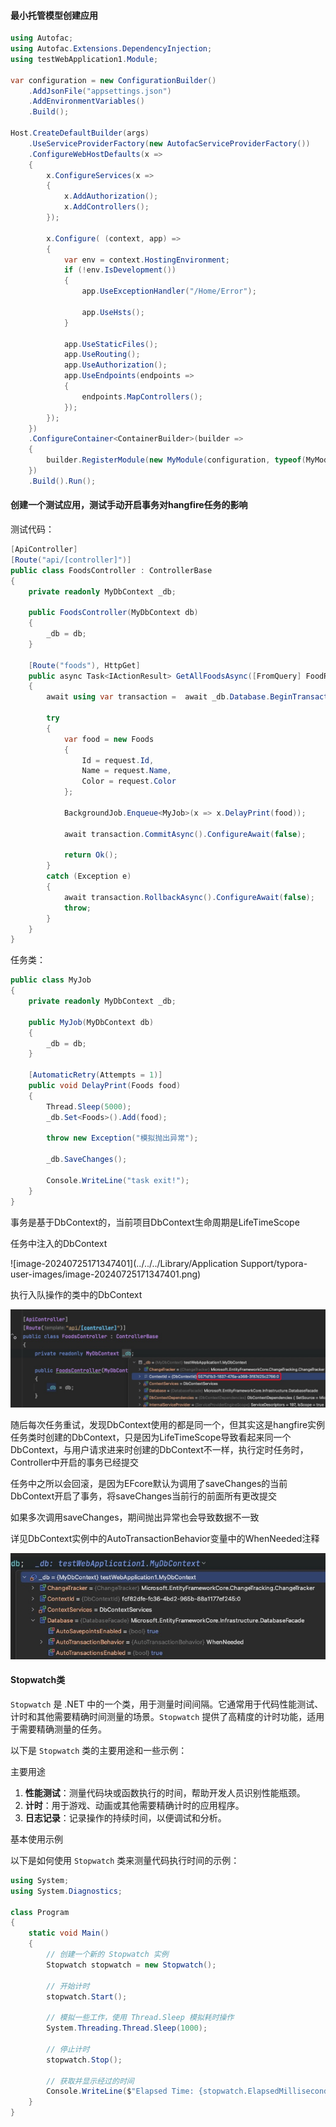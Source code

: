 #### 最小托管模型创建应用

```c#
using Autofac;
using Autofac.Extensions.DependencyInjection;
using testWebApplication1.Module;

var configuration = new ConfigurationBuilder()
    .AddJsonFile("appsettings.json")
    .AddEnvironmentVariables()
    .Build();

Host.CreateDefaultBuilder(args)
    .UseServiceProviderFactory(new AutofacServiceProviderFactory())
    .ConfigureWebHostDefaults(x =>
    {
        x.ConfigureServices(x =>
        {
            x.AddAuthorization();
            x.AddControllers();
        });
        
        x.Configure( (context, app) =>
        {
            var env = context.HostingEnvironment;
            if (!env.IsDevelopment())
            {
                app.UseExceptionHandler("/Home/Error");
                
                app.UseHsts();
            }
            
            app.UseStaticFiles();
            app.UseRouting();
            app.UseAuthorization();
            app.UseEndpoints(endpoints =>
            {
                endpoints.MapControllers();
            });
        });
    })
    .ConfigureContainer<ContainerBuilder>(builder =>
    {
        builder.RegisterModule(new MyModule(configuration, typeof(MyModule).Assembly));
    })
    .Build().Run();
```



#### 创建一个测试应用，测试手动开启事务对hangfire任务的影响

测试代码：

```c#
[ApiController]
[Route("api/[controller]")]
public class FoodsController : ControllerBase
{
    private readonly MyDbContext _db;

    public FoodsController(MyDbContext db)
    {
        _db = db;
    }

    [Route("foods"), HttpGet]
    public async Task<IActionResult> GetAllFoodsAsync([FromQuery] FoodRequest request)
    { 
        await using var transaction =  await _db.Database.BeginTransactionAsync();
        
        try
        {
            var food = new Foods
            {
                Id = request.Id,
                Name = request.Name,
                Color = request.Color
            };
            
            BackgroundJob.Enqueue<MyJob>(x => x.DelayPrint(food));
            
            await transaction.CommitAsync().ConfigureAwait(false);
            
            return Ok();
        }
        catch (Exception e)
        {
            await transaction.RollbackAsync().ConfigureAwait(false);
            throw;
        }
    }
}
```

任务类：

```c#
public class MyJob
{
    private readonly MyDbContext _db;

    public MyJob(MyDbContext db)
    {
        _db = db;
    }

    [AutomaticRetry(Attempts = 1)]
    public void DelayPrint(Foods food)
    {
        Thread.Sleep(5000);
        _db.Set<Foods>().Add(food);
        
        throw new Exception("模拟抛出异常");
        
        _db.SaveChanges();
        
        Console.WriteLine("task exit!");
    }
}
```



事务是基于DbContext的，当前项目DbContext生命周期是LifeTimeScope

任务中注入的DbContext

![image-20240725171347401](../../../Library/Application Support/typora-user-images/image-20240725171347401.png)

执行入队操作的类中的DbContext

![WeChat3f99d666501b805bce28bdfcce95af65](./img/WeChat3f99d666501b805bce28bdfcce95af65.jpg)

随后每次任务重试，发现DbContext使用的都是同一个，但其实这是hangfire实例任务类时创建的DbContext，只是因为LifeTimeScope导致看起来同一个DbContext，与用户请求进来时创建的DbContext不一样，执行定时任务时，Controller中开启的事务已经提交

任务中之所以会回滚，是因为EFcore默认为调用了saveChanges的当前DbContext开启了事务，将saveChanges当前行的前面所有更改提交

如果多次调用saveChanges，期间抛出异常也会导致数据不一致

详见DbContext实例中的AutoTransactionBehavior变量中的WhenNeeded注释

![240726a](./img/240726a.jpg)



#### Stopwatch类

`Stopwatch` 是 .NET 中的一个类，用于测量时间间隔。它通常用于代码性能测试、计时和其他需要精确时间测量的场景。`Stopwatch` 提供了高精度的计时功能，适用于需要精确测量的任务。

以下是 `Stopwatch` 类的主要用途和一些示例：

主要用途

1. **性能测试**：测量代码块或函数执行的时间，帮助开发人员识别性能瓶颈。
2. **计时**：用于游戏、动画或其他需要精确计时的应用程序。
3. **日志记录**：记录操作的持续时间，以便调试和分析。

基本使用示例

以下是如何使用 `Stopwatch` 类来测量代码执行时间的示例：

```c#
using System;
using System.Diagnostics;

class Program
{
    static void Main()
    {
        // 创建一个新的 Stopwatch 实例
        Stopwatch stopwatch = new Stopwatch();

        // 开始计时
        stopwatch.Start();

        // 模拟一些工作，使用 Thread.Sleep 模拟耗时操作
        System.Threading.Thread.Sleep(1000);

        // 停止计时
        stopwatch.Stop();

        // 获取并显示经过的时间
        Console.WriteLine($"Elapsed Time: {stopwatch.ElapsedMilliseconds} ms");
    }
}
```